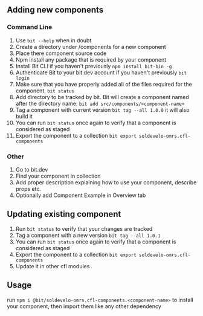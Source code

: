 ## Adding new components

### Command Line
1. Use `bit --help` when in doubt
2. Create a directory under /components for a new component
3. Place there component source code
4. Npm install any package that is required by your component
5. Install Bit CLI if you haven't previously `npm install bit-bin -g`
6. Authenticate Bit to your bit.dev account if you haven't previously `bit login`
7. Make sure that you have properly added all of the files required for the component. `bit status`
8. Add directory to be tracked by bit. Bit will create a component named after the directory name. `bit add src/components/<component-name>`
10. Tag a component with current version `bit tag --all 1.0.0` it will also build it
11. You can run `bit status` once again to verify that a component is considered as staged
12. Export the component to a collection `bit export soldevelo-omrs.cfl-components`

### Other
1. Go to bit.dev
2. Find your component in collection
3. Add proper description explaining how to use your component, describe props etc.
4. Optionally add Component Example in Overview tab

## Updating existing component
1. Run `bit status` to verify that your changes are tracked
2. Tag a component with a new version `bit tag --all 1.0.1`
3. You can run `bit status` once again to verify that a component is considered as staged
4. Export the component to a collection `bit export soldevelo-omrs.cfl-components`
5. Update it in other cfl modules

## Usage
run `npm i @bit/soldevelo-omrs.cfl-components.<component-name>` to install your component, then import them like any other dependency
